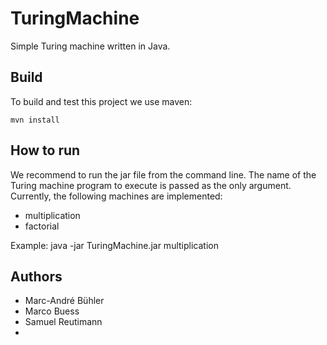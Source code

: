 ﻿TuringMachine
=============

Simple Turing machine written in Java.


Build
-----
To build and test this project we use maven:

    mvn install


How to run
----------

We recommend to run the jar file from the command line. The name of the Turing
machine program to execute is passed as the only argument. Currently, the
following machines are implemented:
- multiplication
- factorial

Example:
	java -jar TuringMachine.jar multiplication


Authors
-------
- Marc-André Bühler
- Marco Buess
- Samuel Reutimann
- 
